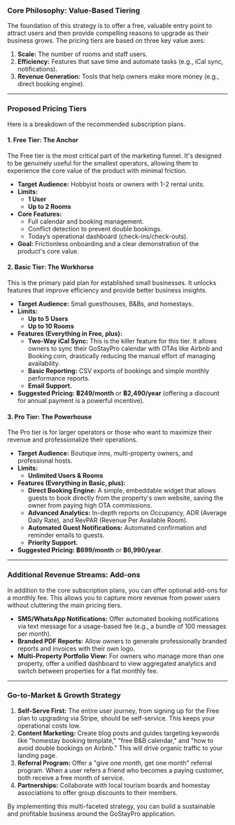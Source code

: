 ### Core Philosophy: Value-Based Tiering

The foundation of this strategy is to offer a free, valuable entry point to attract users and then provide compelling reasons to upgrade as their business grows. The pricing tiers are based on three key value axes:

1.  **Scale:** The number of rooms and staff users.
2.  **Efficiency:** Features that save time and automate tasks (e.g., iCal sync, notifications).
3.  **Revenue Generation:** Tools that help owners make more money (e.g., direct booking engine).

---

### Proposed Pricing Tiers

Here is a breakdown of the recommended subscription plans.

#### **1. Free Tier: The Anchor**

The Free tier is the most critical part of the marketing funnel. It's designed to be genuinely useful for the smallest operators, allowing them to experience the core value of the product with minimal friction.

*   **Target Audience:** Hobbyist hosts or owners with 1-2 rental units.
*   **Limits:**
    *   **1 User**
    *   **Up to 2 Rooms**
*   **Core Features:**
    *   Full calendar and booking management.
    *   Conflict detection to prevent double bookings.
    *   Today’s operational dashboard (check-ins/check-outs).
*   **Goal:** Frictionless onboarding and a clear demonstration of the product's core value.

#### **2. Basic Tier: The Workhorse**

This is the primary paid plan for established small businesses. It unlocks features that improve efficiency and provide better business insights.

*   **Target Audience:** Small guesthouses, B&Bs, and homestays.
*   **Limits:**
    *   **Up to 5 Users**
    *   **Up to 10 Rooms**
*   **Features (Everything in Free, plus):**
    *   **Two-Way iCal Sync:** This is the killer feature for this tier. It allows owners to sync their GoStayPro calendar with OTAs like Airbnb and Booking.com, drastically reducing the manual effort of managing availability.
    *   **Basic Reporting:** CSV exports of bookings and simple monthly performance reports.
    *   **Email Support.**
*   **Suggested Pricing:** **฿249/month** or **฿2,490/year** (offering a discount for annual payment is a powerful incentive).

#### **3. Pro Tier: The Powerhouse**

The Pro tier is for larger operators or those who want to maximize their revenue and professionalize their operations.

*   **Target Audience:** Boutique inns, multi-property owners, and professional hosts.
*   **Limits:**
    *   **Unlimited Users & Rooms**
*   **Features (Everything in Basic, plus):**
    *   **Direct Booking Engine:** A simple, embeddable widget that allows guests to book directly from the property's own website, saving the owner from paying high OTA commissions.
    *   **Advanced Analytics:** In-depth reports on Occupancy, ADR (Average Daily Rate), and RevPAR (Revenue Per Available Room).
    *   **Automated Guest Notifications:** Automated confirmation and reminder emails to guests.
    *   **Priority Support.**
*   **Suggested Pricing:** **฿699/month** or **฿6,990/year**.

---

### Additional Revenue Streams: Add-ons

In addition to the core subscription plans, you can offer optional add-ons for a monthly fee. This allows you to capture more revenue from power users without cluttering the main pricing tiers.

*   **SMS/WhatsApp Notifications:** Offer automated booking notifications via text message for a usage-based fee (e.g., a bundle of 100 messages per month).
*   **Branded PDF Reports:** Allow owners to generate professionally branded reports and invoices with their own logo.
*   **Multi-Property Portfolio View:** For owners who manage more than one property, offer a unified dashboard to view aggregated analytics and switch between properties for a flat monthly fee.

---

### Go-to-Market & Growth Strategy

1.  **Self-Serve First:** The entire user journey, from signing up for the Free plan to upgrading via Stripe, should be self-service. This keeps your operational costs low.
2.  **Content Marketing:** Create blog posts and guides targeting keywords like "homestay booking template," "free B&B calendar," and "how to avoid double bookings on Airbnb." This will drive organic traffic to your landing page.
3.  **Referral Program:** Offer a "give one month, get one month" referral program. When a user refers a friend who becomes a paying customer, both receive a free month of service.
4.  **Partnerships:** Collaborate with local tourism boards and homestay associations to offer group discounts to their members.

By implementing this multi-faceted strategy, you can build a sustainable and profitable business around the GoStayPro application.
